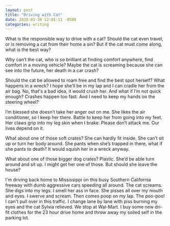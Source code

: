 ```yaml
---
layout: post
title: "Driving with Cat"
date: 2022-03-30 12:01:11 -0500
categories: writing
---
```


What is the responsible way to drive with a cat? Should the cat even travel, or is removing a cat from their home a sin? But if the cat must come along, what is the best way?

Why can’t the cat, who is so brilliant at finding comfort anywhere, find comfort in a moving vehicle? Maybe the cat is screaming because she can see into the future, her death in a car crash?

Should the cat be allowed to roam free and find the best spot herself? What happens in a wreck? I hope she’ll be in my lap and I can cradle her from the air bag. No, that's a bad idea, it would crush her. And what if I’m not quick enough? Crashes happen too fast. And I need to keep my hands on the steering wheel?

I’m blessed she doesn’t take her anger out on me. She likes the air conditioner, so I keep her there. Battle to keep her from going into my feet. Her claws grip into my leg skin when I brake. Please don’t attack me. Our lives depend on it.

What about one of those soft crates? She can hardly fit inside. She can’t sit up or turn her body around. She pants when she’s trapped in there, what if she pants to death? It would squish her in a wreck anyway.

What about one of those bigger dog crates? Plastic. She’d be able turn around and sit up. I might get her one of those. But should she leave the house?

I'm driving back home to Mississippi on this busy Southern California freeway with dumb aggressive cars speeding all around. The cat screams. She digs into my legs. I smell her ass in face. She pisses all over my mouth and eyes. I swerve and scream. Then comes poop on my lap. The poo-poo! I can't pull over in this traffic. I change lane by lane with piss burning my eyes and the cat Sylvia relieved. We stop at Wal-Mart. I buy some new dri-fit clothes for the 23 hour drive home and throw away my soiled self in the parking lot.
